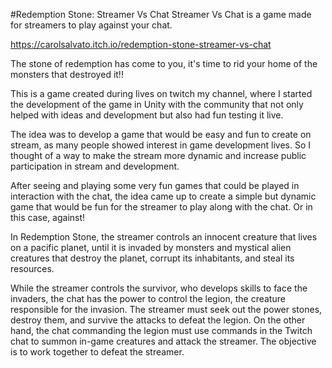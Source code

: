 #Redemption Stone: Streamer Vs Chat
 Streamer Vs Chat is a game made for streamers to play against your chat.
 
 https://carolsalvato.itch.io/redemption-stone-streamer-vs-chat
 
 The stone of redemption has come to you, it's time to rid your home of the monsters that destroyed it!!



This is a game created during lives on twitch my channel, where I started the development of the game in Unity with the community that not only helped with ideas and development but also had fun testing it live.



The idea was to develop a game that would be easy and fun to create on stream, as many people showed interest in game development lives. So I thought of a way to make the stream more dynamic and increase public participation in stream and development.



After seeing and playing some very fun games that could be played in interaction with the chat, the idea came up to create a simple but dynamic game that would be fun for the streamer to play along with the chat. Or in this case, against!



In Redemption Stone, the streamer controls an innocent creature that lives on a pacific planet, until it is invaded by monsters and mystical alien creatures that destroy the planet, corrupt its inhabitants, and steal its resources.

While the streamer controls the survivor, who develops skills to face the invaders, the chat has the power to control the legion, the creature responsible for the invasion. The streamer must seek out the power stones, destroy them, and survive the attacks to defeat the legion. On the other hand, the chat commanding the legion must use commands in the Twitch chat to summon in-game creatures and attack the streamer. The objective is to work together to defeat the streamer.


